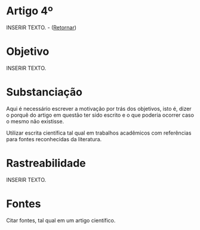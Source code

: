 # Artigo 4º

INSERIR TEXTO. - ([Retornar](../DireitosDoIndividuo.md))

# Objetivo
INSERIR TEXTO.

# Substanciação
Aqui é necessário escrever a motivação por trás dos objetivos, isto é, dizer o porquê do artigo em questão ter sido escrito e o que poderia ocorrer caso o mesmo não existisse.

Utilizar escrita científica tal qual em trabalhos acadêmicos com referências para fontes reconhecidas da literatura.

# Rastreabilidade
INSERIR TEXTO.

# Fontes
Citar fontes, tal qual em um artigo científico.

